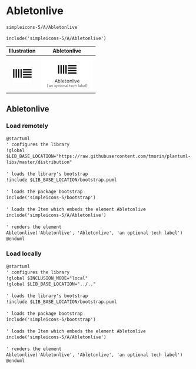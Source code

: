 # Abletonlive


```text
simpleicons-5/A/Abletonlive
```

```text
include('simpleicons-5/A/Abletonlive')
```



| Illustration | Abletonlive |
| :---: | :---: |
| ![illustration for Illustration](../../simpleicons-5/A/Abletonlive.png) | ![illustration for Abletonlive](../../simpleicons-5/A/Abletonlive.Local.png) |




## Abletonlive

### Load remotely
```plantuml
@startuml
' configures the library
!global $LIB_BASE_LOCATION="https://raw.githubusercontent.com/tmorin/plantuml-libs/master/distribution"

' loads the library's bootstrap
!include $LIB_BASE_LOCATION/bootstrap.puml

' loads the package bootstrap
include('simpleicons-5/bootstrap')

' loads the Item which embeds the element Abletonlive
include('simpleicons-5/A/Abletonlive')

' renders the element
Abletonlive('Abletonlive', 'Abletonlive', 'an optional tech label')
@enduml
```

### Load locally
```plantuml
@startuml
' configures the library
!global $INCLUSION_MODE="local"
!global $LIB_BASE_LOCATION="../.."

' loads the library's bootstrap
!include $LIB_BASE_LOCATION/bootstrap.puml

' loads the package bootstrap
include('simpleicons-5/bootstrap')

' loads the Item which embeds the element Abletonlive
include('simpleicons-5/A/Abletonlive')

' renders the element
Abletonlive('Abletonlive', 'Abletonlive', 'an optional tech label')
@enduml
```

